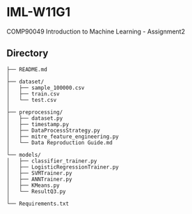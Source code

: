 # IML-W11G1
COMP90049 Introduction to Machine Learning - Assignment2

## Directory
```
├── README.md
│
├── dataset/                          
│   ├── sample_100000.csv
│   ├── train.csv
│   └── test.csv
│
├── preprocessing/
│   ├── dataset.py
│   ├── timestamp.py
│   ├── DataProcessStrategy.py
│   ├── mitre_feature_engineering.py
│   └── Data Reproduction Guide.md
│
└── models/
│   ├── classifier_trainer.py
│   ├── LogisticRegressionTrainer.py
│   ├── SVMTrainer.py
│   ├── ANNTrainer.py
│   ├── KMeans.py
│   └── ResultQ3.py
│
└── Requirements.txt

